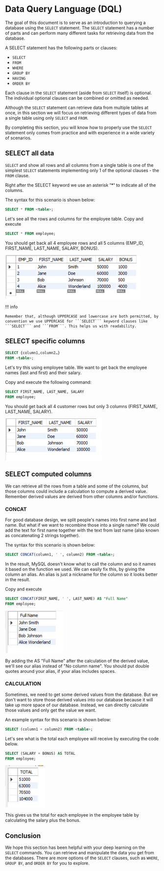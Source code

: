 # Data Query Language (DQL)

The goal of this document is to serve as an introduction to querying a database using the ```SELECT``` statement. The ```SELECT``` statement has a number of parts and can perform many different tasks for retrieving data from the database.

A SELECT statement has the following parts or clauses:

- ```SELECT```
- ```FROM```
- ```WHERE```
- ```GROUP BY```
- ```HAVING```
- ```ORDER BY```


Each clause in the ```SELECT``` statement (aside from ```SELECT``` itself) is optional. The individual optional clauses can be combined or omitted as needed.

Although the ```SELECT``` statement can retrieve data from multiple tables at once, in this section we will focus on retrieving different types of data from a single table using only ```SELECT``` and ```FROM```.

By completing this section, you will know how to properly use the ```SELECT``` statement only comes from practice and with experience in a wide variety of scenarios.

## SELECT all data

```SELECT``` and show all rows and all columns from a single table is one of the simplest ```SELECT``` statements implementing only 1 of the optional clauses - the ```FROM``` clause.

Right after the SELECT keyword we use an asterisk **'\*'** to indicate all of the columns.

The syntax for this scenario is shown below:

```sql
SELECT * FROM <table>;
```

Let's see all the rows and columns for the employee table.
Copy and execute

```sql
SELECT * FROM employee;
```

You should get back all 4 employee rows and all 5 columns (EMP_ID, FIRST_NAME, LAST_NAME, SALARY, BONUS).

![Image title](./images/select_all.png)

!!! info

    Remember that, although UPPERCASE and lowercase are both permitted, by convention we use UPPERCASE for ```SELECT``` keyword clauses like ```SELECT``` and ```FROM```. This helps us with readability.

## SELECT specific columns

```sql
SELECT {column1,column2…}
FROM <table>;
```

Let's try this using employee table. We want to get back the employee names (last and first) and their salary.

Copy and execute the following command:

```sql
SELECT FIRST_NAME, LAST_NAME, SALARY 
FROM employee;
```

You should get back all 4 customer rows but only 3 columns (FIRST_NAME, LAST_NAME, SALARY).

![Image title](./images/select_specific_cols.png)

## SELECT computed columns

We can retrieve all the rows from a table and some of the columns, but those columns could include a calculation to compute a derived value.
Remember derived values are derived from other columns and/or functions.

### CONCAT

For good database design, we split people's names into first name and last name. But what if we want to recombine those into a single name? We could add the text for first name together with the text from last name (also known as concatenating 2 strings together).

The syntax for this scenario is shown below:

```sql
SELECT CONCAT(column1, ' ', column2) FROM <table>;
```

In the result, MySQL doesn't know what to call the column and so it names it based on the function we used. We can easily fix this, by giving the column an alias. An alias is just a nickname for the column so it looks better in the result.

Copy and execute

```sql
SELECT CONCAT(FIRST_NAME, ' ', LAST_NAME) AS "Full Name" 
FROM employee;
```

![Image title](./images/concat.png)

By adding the AS "Full Name" after the calculation of the derived value, we'll see our alias instead of "No column name". You should put double quotes around your alias, if your alias includes spaces.

### CALCULATION

Sometimes, we need to get some derived values from the database. But we don't want to store those derived values into our database because it will take up more space of our database. Instead, we can directly calculate those values and only get the value we want. 

An example syntax for this scenario is shown below:

```sql
SELECT (column1 + column2) FROM <table>;
```

Let's see what is the total each employee will receive by executing the code below.

```sql
SELECT (SALARY + BONUS) AS TOTAL
FROM employee;
```

![Image title](./images/select_cal.png)

This gives us the total for each employee in the employee table by calculating the salary plus the bonus.

## Conclusion

We hope this section has been helpful with your deep learning on the ```SELECT``` commands. You can retrieve and manipulate the data you get from the databases. There are more options of the ```SELECT``` clauses, such as ```WHERE```, ```GROUP BY```, and ```ORDER BY``` for you to explore.